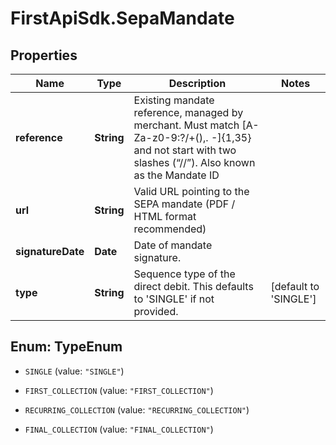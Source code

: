 # FirstApiSdk.SepaMandate

## Properties
Name | Type | Description | Notes
------------ | ------------- | ------------- | -------------
**reference** | **String** | Existing mandate reference, managed by merchant. Must match [A-Za-z0-9:?/+(),. -]{1,35} and not start with two slashes (“//”). Also known as the Mandate ID | 
**url** | **String** | Valid URL pointing to the SEPA mandate (PDF / HTML format recommended) | 
**signatureDate** | **Date** | Date of mandate signature. | 
**type** | **String** | Sequence type of the direct debit. This defaults to &#39;SINGLE&#39; if not provided. | [default to &#39;SINGLE&#39;]


<a name="TypeEnum"></a>
## Enum: TypeEnum


* `SINGLE` (value: `"SINGLE"`)

* `FIRST_COLLECTION` (value: `"FIRST_COLLECTION"`)

* `RECURRING_COLLECTION` (value: `"RECURRING_COLLECTION"`)

* `FINAL_COLLECTION` (value: `"FINAL_COLLECTION"`)





